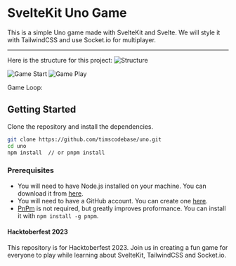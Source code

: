 # SvelteKit Uno Game

This is a simple Uno game made with SvelteKit and Svelte. We will style it with TailwindCSS and use Socket.io for multiplayer.

---

Here is the structure for this project:
![Structure](./static/pics/uno-flow-1.png)

![Game Start](./static/pics/ui-game-start.png)
![Game Play](./static/pics/ui-game-play.png)

Game Loop:

## Getting Started

Clone the repository and install the dependencies.

```bash
git clone https://github.com/timscodebase/uno.git
cd uno
npm install  // or pnpm install
```

### Prerequisites

- You will need to have Node.js installed on your machine. You can download it from [here](https://nodejs.org/en/download/).
- You will need to have a GitHub account. You can create one [here](https://github.com/).
- [PnPm](https://pnpm.io/) is not required, but greatly improves proformance. You can install it with `npm install -g pnpm`.

#### Hacktoberfest 2023

This repository is for Hacktoberfest 2023. Join us in creating a fun game for everyone to play while learning about SvelteKit, TailwindCSS and Socket.io.
